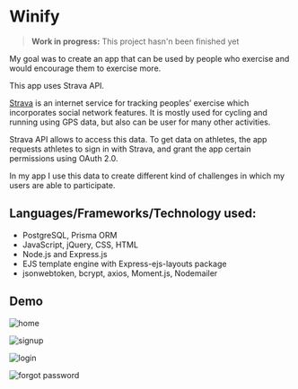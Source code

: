 # Winify

> **Work in progress:** This project hasn'n been finished yet

My goal was to create an app that can be used by people who exercise and would encourage them to exercise more.

This app uses Strava API.

[Strava](https://www.strava.com/) is an internet service for tracking peoples’ exercise which incorporates social network features.
It is mostly used for cycling and running using GPS data, but also can be user for many other activities.

Strava API allows to access this data. To get data on athletes, the app requests athletes to sign in with Strava, and grant the app certain permissions using OAuth 2.0.

In my app I use this data to create different kind of challenges in which my users are able to participate.

## Languages/Frameworks/Technology used:

- PostgreSQL, Prisma ORM
- JavaScript, jQuery, CSS, HTML
- Node.js and Express.js
- EJS template engine with Express-ejs-layouts package
- jsonwebtoken, bcrypt, axios, Moment.js, Nodemailer

## Demo

![home]()

![signup]()

![login]()

![forgot password]()